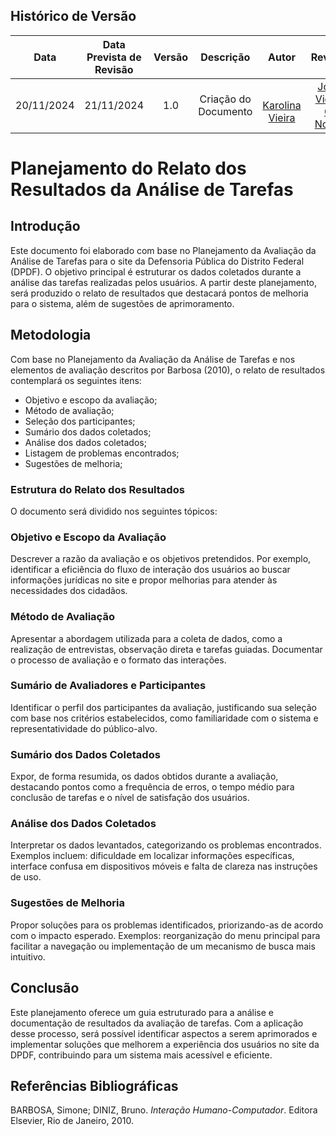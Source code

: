 ## Histórico de Versão
|    Data    | Data Prevista de Revisão | Versão |      Descrição       |                    Autor                    |                     Revisor                      |
| :--------: | :----------------------: | :----: | :------------------: | :-----------------------------------------: | :----------------------------------------------: |
| 20/11/2024 |        21/11/2024        |  1.0   | Criação do Documento |</br>[Karolina Vieira](https://github.com/Karolina91) | [João Victor C. Nobre](https://github.com/Gam13)  |

# **Planejamento do Relato dos Resultados da Análise de Tarefas**

## Introdução
Este documento foi elaborado com base no Planejamento da Avaliação da Análise de Tarefas para o site da Defensoria Pública do Distrito Federal (DPDF). O objetivo principal é estruturar os dados coletados durante a análise das tarefas realizadas pelos usuários. A partir deste planejamento, será produzido o relato de resultados que destacará pontos de melhoria para o sistema, além de sugestões de aprimoramento.

## Metodologia
Com base no Planejamento da Avaliação da Análise de Tarefas e nos elementos de avaliação descritos por Barbosa (2010), o relato de resultados contemplará os seguintes itens:

- Objetivo e escopo da avaliação;
- Método de avaliação;
- Seleção dos participantes;
- Sumário dos dados coletados;
- Análise dos dados coletados;
- Listagem de problemas encontrados;
- Sugestões de melhoria;

### Estrutura do Relato dos Resultados
O documento será dividido nos seguintes tópicos:

### Objetivo e Escopo da Avaliação
Descrever a razão da avaliação e os objetivos pretendidos. Por exemplo, identificar a eficiência do fluxo de interação dos usuários ao buscar informações jurídicas no site e propor melhorias para atender às necessidades dos cidadãos.

### Método de Avaliação
Apresentar a abordagem utilizada para a coleta de dados, como a realização de entrevistas, observação direta e tarefas guiadas. Documentar o processo de avaliação e o formato das interações.

### Sumário de Avaliadores e Participantes
Identificar o perfil dos participantes da avaliação, justificando sua seleção com base nos critérios estabelecidos, como familiaridade com o sistema e representatividade do público-alvo.

### Sumário dos Dados Coletados
Expor, de forma resumida, os dados obtidos durante a avaliação, destacando pontos como a frequência de erros, o tempo médio para conclusão de tarefas e o nível de satisfação dos usuários.

### Análise dos Dados Coletados
Interpretar os dados levantados, categorizando os problemas encontrados. Exemplos incluem: dificuldade em localizar informações específicas, interface confusa em dispositivos móveis e falta de clareza nas instruções de uso.

### Sugestões de Melhoria
Propor soluções para os problemas identificados, priorizando-as de acordo com o impacto esperado. Exemplos: reorganização do menu principal para facilitar a navegação ou implementação de um mecanismo de busca mais intuitivo.

## Conclusão
Este planejamento oferece um guia estruturado para a análise e documentação de resultados da avaliação de tarefas. Com a aplicação desse processo, será possível identificar aspectos a serem aprimorados e implementar soluções que melhorem a experiência dos usuários no site da DPDF, contribuindo para um sistema mais acessível e eficiente.

## Referências Bibliográficas
BARBOSA, Simone; DINIZ, Bruno. *Interação Humano-Computador*. Editora Elsevier, Rio de Janeiro, 2010.
